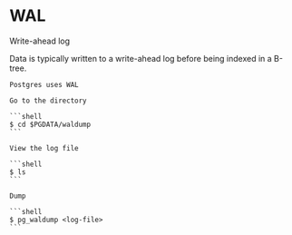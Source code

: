 # WAL

Write-ahead log

Data is typically written to a write-ahead log before being indexed in a B-tree.

~~~admonish example
Postgres uses WAL

Go to the directory

```shell
$ cd $PGDATA/waldump
```

View the log file

```shell
$ ls
```

Dump

```shell
$ pg_waldump <log-file>
```
~~~
